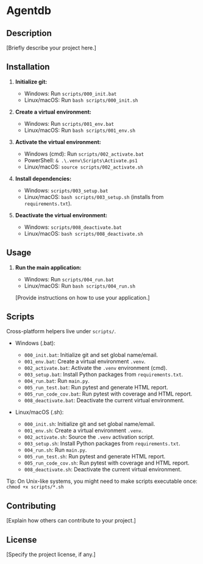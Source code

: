 # Agentdb

## Description

[Briefly describe your project here.]

## Installation


1. **Initialize git:**
    - Windows: Run `scripts/000_init.bat`
    - Linux/macOS: Run `bash scripts/000_init.sh`

2. **Create a virtual environment:**
    - Windows: Run `scripts/001_env.bat`
    - Linux/macOS: Run `bash scripts/001_env.sh`

3. **Activate the virtual environment:**
    - Windows (cmd): Run `scripts/002_activate.bat`
    - PowerShell: `& .\.venv\Scripts\Activate.ps1`
    - Linux/macOS: `source scripts/002_activate.sh`

4. **Install dependencies:**
    - Windows: `scripts/003_setup.bat`
    - Linux/macOS: `bash scripts/003_setup.sh` (installs from `requirements.txt`).

5. **Deactivate the virtual environment:**
    - Windows: `scripts/008_deactivate.bat`
    - Linux/macOS: `bash scripts/008_deactivate.sh`

## Usage

1. **Run the main application:**
    - Windows: Run `scripts/004_run.bat`
    - Linux/macOS: Run `bash scripts/004_run.sh`

    [Provide instructions on how to use your application.]

## Scripts

Cross-platform helpers live under `scripts/`.

- Windows (.bat):
    - `000_init.bat`: Initialize git and set global name/email.
    - `001_env.bat`: Create a virtual environment `.venv`.
    - `002_activate.bat`: Activate the `.venv` environment (cmd).
    - `003_setup.bat`: Install Python packages from `requirements.txt`.
    - `004_run.bat`: Run `main.py`.
    - `005_run_test.bat`: Run pytest and generate HTML report.
    - `005_run_code_cov.bat`: Run pytest with coverage and HTML report.
    - `008_deactivate.bat`: Deactivate the current virtual environment.

- Linux/macOS (.sh):
    - `000_init.sh`: Initialize git and set global name/email.
    - `001_env.sh`: Create a virtual environment `.venv`.
    - `002_activate.sh`: Source the `.venv` activation script.
    - `003_setup.sh`: Install Python packages from `requirements.txt`.
    - `004_run.sh`: Run `main.py`.
    - `005_run_test.sh`: Run pytest and generate HTML report.
    - `005_run_code_cov.sh`: Run pytest with coverage and HTML report.
    - `008_deactivate.sh`: Deactivate the current virtual environment.

Tip: On Unix-like systems, you might need to make scripts executable once:
`chmod +x scripts/*.sh`

## Contributing

[Explain how others can contribute to your project.]

## License

[Specify the project license, if any.]

